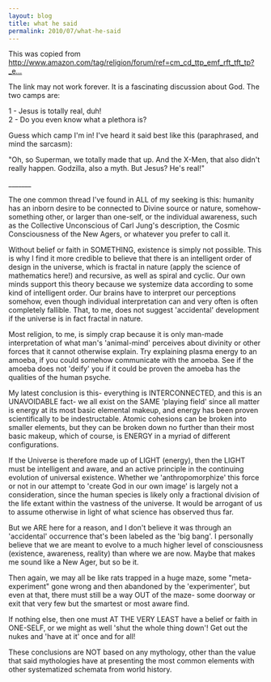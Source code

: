 ```yaml
---
layout: blog
title: what he said
permalink: 2010/07/what-he-said
---
```


<p>This was copied from <a href="http://www.amazon.com/tag/religion/forum/ref=cm_cd_ttp_emf_rft_tft_tp?_encoding=UTF8&amp;cdForum=Fx417AUXOWKSRN&amp;cdThread=Tx3SE2WNQ2I5K1U" title="http://www.amazon.com/tag/religion/forum/ref=cm_cd_ttp_emf_rft_tft_tp?_encoding=UTF8&amp;cdForum=Fx417AUXOWKSRN&amp;cdThread=Tx3SE2WNQ2I5K1U">http://www.amazon.com/tag/religion/forum/ref=cm_cd_ttp_emf_rft_tft_tp?_e...</a></p>
<p>The link may not work forever. It is a fascinating discussion about God. The two camps are:</p>
<p>1 - Jesus is totally real, duh!<br />
2 - Do you even know what a plethora is?</p>
<p>Guess which camp I'm in! I've heard it said best like this (paraphrased, and mind the sarcasm):</p>
<p>"Oh, so Superman, we totally made that up. And the X-Men, that also didn't really happen. Godzilla, also a myth. But Jesus? He's real!"</p>
<p>_______</p>
<p>The one common thread I've found in ALL of my seeking is this: humanity has an inborn desire to be connected to Divine source or nature, somehow- something other, or larger than one-self, or the individual awareness, such as the Collective Unconscious of Carl Jung's description, the Cosmic Consciousness of the New Agers, or whatever you prefer to call it.</p>
<p>Without belief or faith in SOMETHING, existence is simply not possible. This is why I find it more credible to believe that there is an intelligent order of design in the universe, which is fractal in nature (apply the science of mathematics here!) and recursive, as well as spiral and cyclic. Our own minds support this theory because we systemize data according to some kind of intelligent order. Our brains have to interpret our perceptions somehow, even though individual interpretation can and very often is often completely fallible. That, to me, does not suggest 'accidental' development if the universe is in fact fractal in nature.</p>
<p>Most religion, to me, is simply crap because it is only man-made interpretation of what man's 'animal-mind' perceives about divinity or other forces that it cannot otherwise explain. Try explaining plasma energy to an amoeba, if you could somehow communicate with the amoeba. See if the amoeba does not 'deify' you if it could be proven the amoeba has the qualities of the human psyche.</p>
<p>My latest conclusion is this- everything is INTERCONNECTED, and this is an UNAVOIDABLE fact- we all exist on the SAME 'playing field' since all matter is energy at its most basic elemental makeup, and energy has been proven scientifically to be indestructable. Atomic cohesions can be broken into smaller elements, but they can be broken down no further than their most basic makeup, which of course, is ENERGY in a myriad of different configurations.</p>
<p>If the Universe is therefore made up of LIGHT (energy), then the LIGHT must be intelligent and aware, and an active principle in the continuing evolution of universal existence. Whether we 'anthropomorphize' this force or not in our attempt to 'create God in our own image' is largely not a consideration, since the human species is likely only a fractional division of the life extant within the vastness of the universe. It would be arrogant of us to assume otherwise in light of what science has observed thus far.</p>
<p>But we ARE here for a reason, and I don't believe it was through an 'accidental' occurrence that's been labeled as the 'big bang'. I personally believe that we are meant to evolve to a much higher level of consciousness (existence, awareness, reality) than where we are now. Maybe that makes me sound like a New Ager, but so be it.</p>
<p>Then again, we may all be like rats trapped in a huge maze, some "meta-experiment" gone wrong and then abandoned by the 'experimenter', but even at that, there must still be a way OUT of the maze- some doorway or exit that very few but the smartest or most aware find.</p>
<p>If nothing else, then one must AT THE VERY LEAST have a belief or faith in ONE-SELF, or we might as well 'shut the whole thing down'! Get out the nukes and 'have at it' once and for all!</p>
<p>These conclusions are NOT based on any mythology, other than the value that said mythologies have at presenting the most common elements with other systematized schemata from world history.</p>
